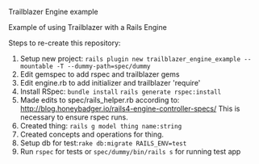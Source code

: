 Trailblazer Engine example

Example of using Trailblazer with a Rails Engine

Steps to re-create this repository:
1. Setup new project:
 ```rails plugin new trailblazer_engine_example --mountable -T --dummy-path=spec/dummy```
2. Edit gemspec to add rspec and trailblazer gems
3. Edit engine.rb to add initializer and trailblazer 'require'
4. Install RSpec: 
 ```bundle install```
 ```rails generate rspec:install```
5. Made edits to spec/rails_helper.rb according to: http://blog.honeybadger.io/rails4-engine-controller-specs/ 
This is necessary to ensure rspec runs.
6. Created thing: ```rails g model thing name:string```
7. Created concepts and operations for thing.
8. Setup db for test:```rake db:migrate RAILS_ENV=test```
9. Run ```rspec``` for tests or ```spec/dummy/bin/rails s``` for running test app
